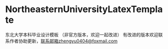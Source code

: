 # NortheasternUniversityLatexTemplate
东北大学本科毕业设计模板 （非官方版本，欢迎一起改进）
有改进的版本欢迎联系作者协助更新，联系邮箱zhengyu0404@foxmail.com
